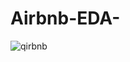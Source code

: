 # Airbnb-EDA-

![qirbnb](https://user-images.githubusercontent.com/102039796/183688222-95d4b272-35af-492d-9a65-f49ccb70fceb.gif)
